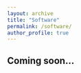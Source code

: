 ```yaml
---
layout: archive
title: "Software"
permalink: /software/
author_profile: true
---
```


## Coming soon...